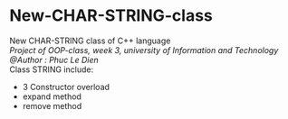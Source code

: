 # New-CHAR-STRING-class
New CHAR-STRING class of C++ language  
*Project of OOP-class, week 3, university of Information and Technology*  
_@Author : Phuc Le Dien_  
Class STRING include:
+ 3 Constructor overload  
+ expand method
+ remove method

